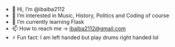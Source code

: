 - 👋 Hi, I’m @ibaiba2112
- 👀 I’m interested in Music, History, Politics and Coding of course
- 🌱 I’m currently learning Flask
- 📫 How to reach me -> ibaiba2112@gmail.com
- ⚡ Fun fact: I am left handed but play drums right handed lol

<!---
ibaiba2112/ibaiba2112 is a ✨ special ✨ repository because its `README.md` (this file) appears on your GitHub profile.
You can click the Preview link to take a look at your changes.
--->
